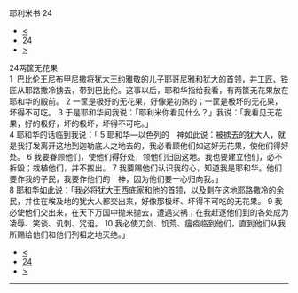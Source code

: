﻿





 耶利米书 24




* [<](bible/JER23.md)
* [24](bible/JER.md)
* [>](bible/JER25.md)



 
24两筐无花果  
1  巴比伦王尼布甲尼撒将犹大王约雅敬的儿子耶哥尼雅和犹大的首领，并工匠、铁匠从耶路撒冷掳去，带到巴比伦。这事以后，耶和华指给我看，有两筐无花果放在耶和华的殿前。 
2 一筐是极好的无花果，好像是初熟的；一筐是极坏的无花果，坏得不可吃。 
3 于是耶和华问我说：「耶利米你看见什么？」我说：「我看见无花果，好的极好，坏的极坏，坏得不可吃。」  
4 耶和华的话临到我说：「 
5 耶和华—以色列的　神如此说：被掳去的犹大人，就是我打发离开这地到迦勒底人之地去的，我必看顾他们如这好无花果，使他们得好处。 
6 我要眷顾他们，使他们得好处，领他们归回这地。我也要建立他们，必不拆毁；栽植他们，并不拔出。 
7 我要赐他们认识我的心，知道我是耶和华。他们要作我的子民，我要作他们的　神，因为他们要一心归向我。」  
8 耶和华如此说：「我必将犹大王西底家和他的首领，以及剩在这地耶路撒冷的余民，并住在埃及地的犹大人都交出来，好像那极坏、坏得不可吃的无花果。 
9 我必使他们交出来，在天下万国中抛来抛去，遭遇灾祸；在我赶逐他们到的各处成为凌辱、笑谈、讥刺、咒诅。 
10 我必使刀剑、饥荒、瘟疫临到他们，直到他们从我所赐给他们和他们列祖之地灭绝。」 
* [<](bible/JER23.md)
* [24](bible/JER.md)
* [>](bible/JER25.md)





---









